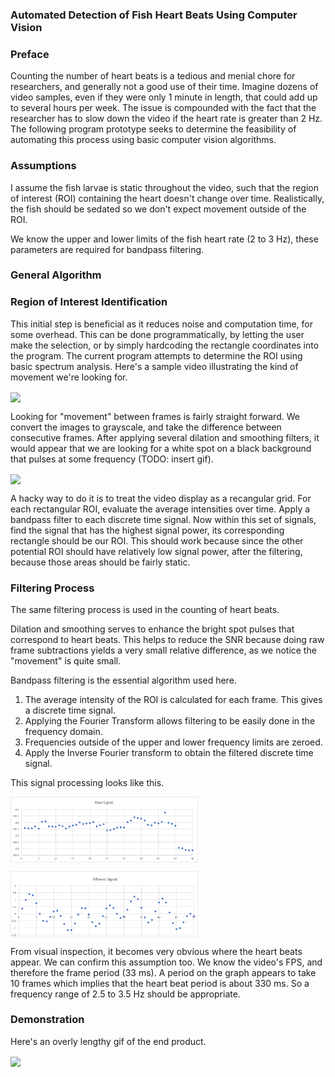 ### Automated Detection of Fish Heart Beats Using Computer Vision

### Preface
Counting the number of heart beats is a tedious and menial chore for researchers, and generally not a good use of their time. Imagine dozens of video samples, even if they were only 1 minute in length, that could add up to several hours per week. The issue is compounded with the fact that the researcher has to slow down the video if the heart rate is greater than 2 Hz. The following program prototype seeks to determine the feasibility of automating this process using basic computer vision algorithms. 

### Assumptions
I assume the fish larvae is static throughout the video, such that the region of interest (ROI) containing the heart doesn't change over time. Realistically, the fish should be sedated so we don't expect movement outside of the ROI.

We know the upper and lower limits of the fish heart rate (2 to 3 Hz), these parameters are required for bandpass filtering.

### General Algorithm

### Region of Interest Identification
This initial step is beneficial as it reduces noise and computation time, for some overhead. This can be done programmatically, by letting the user make the selection, or by simply hardcoding the rectangle coordinates into the program. The current program attempts to determine the ROI using basic spectrum analysis. Here's a sample video illustrating the kind of movement we're looking for. 

<a href="https://github.com/h397wang/Fish-Heart-Rate/blob/master/DemoVids/fish_heart_rate_trimmed.gif"><img src="https://github.com/h397wang/Fish-Heart-Rate/blob/master/DemoVids/fish_heart_rate_trimmed.gif" align="center" ></a> 

Looking for "movement" between frames is fairly straight forward. We convert the images to grayscale, and take the difference between consecutive frames. After applying several dilation and smoothing filters, it would appear that we are looking for a white spot on a black background that pulses at some frequency (TODO: insert gif). 

<a href="https://github.com/h397wang/Fish-Heart-Rate/blob/master/DemoVids/fish_heart_rate_filtered.gif"><img src="https://github.com/h397wang/Fish-Heart-Rate/blob/master/DemoVids/fish_heart_rate_filtered.gif" align="center" ></a> 

A hacky way to do it is to treat the video display as a recangular grid. For each rectangular ROI, evaluate the average intensities over time. Apply a bandpass filter to each discrete time signal. Now within this set of signals, find the signal that has the highest signal power, its corresponding rectangle should be our ROI. This should work because since the other potential ROI should have relatively low signal power, after the filtering, because those areas should be fairly static. 

### Filtering Process
The same filtering process is used in the counting of heart beats. 

Dilation and smoothing serves to enhance the bright spot pulses that correspond to heart beats. This helps to reduce the SNR because doing raw frame subtractions yields a very small relative difference, as we notice the "movement" is quite small.

Bandpass filtering is the essential algorithm used here.
1. The average intensity of the ROI is calculated for each frame. This gives a discrete time signal.
2. Applying the Fourier Transform allows filtering to be easily done in the frequency domain.
3. Frequencies outside of the upper and lower frequency limits are zeroed.
4. Apply the Inverse Fourier transform to obtain the filtered discrete time signal.

This signal processing looks like this.

<a href="https://github.com/h397wang/Fish-Heart-Rate/blob/master/Output/raw_signal.png"><img src="https://github.com/h397wang/Fish-Heart-Rate/blob/master/Output/raw_signal.png" align="top" width="300" ></a>

<a href="https://github.com/h397wang/Fish-Heart-Rate/blob/master/Output/filtered_signal.png"><img src="https://github.com/h397wang/Fish-Heart-Rate/blob/master/Output/filtered_signal.png" align="top" width="300" ></a>  

From visual inspection, it becomes very obvious where the heart beats appear. We can confirm this assumption too. We know the video's FPS, and therefore the frame period (33 ms). A period on the graph appears to take 10 frames which implies that the heart beat period is about 330 ms. So a frequency range of 2.5 to 3.5 Hz should be appropriate.  

### Demonstration
Here's an overly lengthy gif of the end product.

<a href="https://github.com/h397wang/Fish-Heart-Rate/blob/master/DemoVids/fish_heart_rate_demo_10sec.gif"><img src="https://github.com/h397wang/Fish-Heart-Rate/blob/master/DemoVids/fish_heart_rate_demo_10sec.gif" align="center" ></a>

